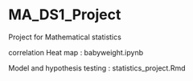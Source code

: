 # MA_DS1_Project
Project for Mathematical statistics

correlation Heat map : babyweight.ipynb

Model and hypothesis testing : statistics_project.Rmd
